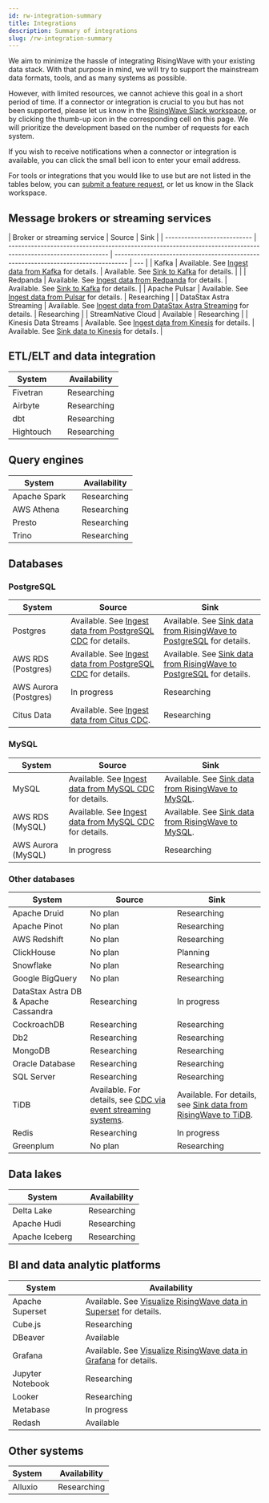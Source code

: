 ```yaml
---
id: rw-integration-summary
title: Integrations
description: Summary of integrations
slug: /rw-integration-summary
---
```


<head>
  <link rel="canonical" href="https://docs.risingwave.com/docs/current/rw-integration-summary/" />
</head>

We aim to minimize the hassle of integrating RisingWave with your existing data stack. With that purpose in mind, we will try to support the mainstream data formats, tools, and as many systems as possible.

However, with limited resources, we cannot achieve this goal in a short period of time. If a connector or integration is crucial to you but has not been supported, please let us know in the [RisingWave Slack workspace](https://www.risingwave.com/slack), or by clicking the thumb-up icon in the corresponding cell on this page. We will prioritize the development based on the number of requests for each system.

If you wish to receive notifications when a connector or integration is available, you can click the small bell icon to enter your email address.

For tools or integrations that you would like to use but are not listed in the tables below, you can [submit a feature request](https://github.com/risingwavelabs/risingwave/issues/new?assignees=&labels=type%2Ffeature&template=feature_request.yml), or let us know in the Slack workspace.

## Message brokers or streaming services

| Broker or streaming service | Source                                                                                                        | Sink                                                                               |
| --------------------------- | ------------------------------------------------------------------------------------------------------------- | ---------------------------------------------------------------------------------- | --- |
| Kafka                       | Available. See [Ingest data from Kafka](/create-source/create-source-kafka.md) for details.                   | Available. See [Sink to Kafka](/guides/create-sink-kafka.md) for details.          |     |
| Redpanda                    | Available. See [Ingest data from Redpanda](/create-source/create-source-redpanda.md) for details.             | Available. See [Sink to Kafka](/guides/create-sink-kafka.md) for details.          |
| Apache Pulsar               | Available. See [Ingest data from Pulsar](/create-source/create-source-pulsar.md) for details.                 | Researching <Capsule note="pulsar_sink" />                                         |
| DataStax Astra Streaming    | Available. See [Ingest data from DataStax Astra Streaming](/guides/connector-astra-streaming.md) for details. | Researching <Capsule note="astra_streaming_sink" />                                |
| StreamNative Cloud          | Available                                                                                                     | Researching <Capsule note="streamnative_cloud_sink" />                             |
| Kinesis Data Streams        | Available. See [Ingest data from Kinesis](/create-source/create-source-kinesis.md) for details.               | Available. See [Sink data to Kinesis](/guides/sink-to-aws-kinesis.md) for details. |

## ETL/ELT and data integration

| System    |     | Availability                             |
| --------- | --- | ---------------------------------------- |
| Fivetran  |     | Researching <Capsule note="fivetran" />  |
| Airbyte   |     | Researching <Capsule note="airbyte" />   |
| dbt       |     | Researching <Capsule note="dbt" />       |
| Hightouch |     | Researching <Capsule note="hightouch" /> |

## Query engines

| System       |     | Availability                          |
| ------------ | --- | ------------------------------------- |
| Apache Spark |     | Researching <Capsule note="spark" />  |
| AWS Athena   |     | Researching <Capsule note="athena" /> |
| Presto       |     | Researching <Capsule note="presto" /> |
| Trino        |     | Researching <Capsule note="trino" />  |

## Databases

### PostgreSQL

| System                | Source                                                                                             | Sink                                                                                               |
| --------------------- | -------------------------------------------------------------------------------------------------- | -------------------------------------------------------------------------------------------------- |
| Postgres              | Available. See [Ingest data from PostgreSQL CDC](/guides/ingest-from-postgres-cdc.md) for details. | Available. See [Sink data from RisingWave to PostgreSQL](/guides/sink-to-postgres.md) for details. |
| AWS RDS (Postgres)    | Available. See [Ingest data from PostgreSQL CDC](/guides/ingest-from-postgres-cdc.md) for details. | Available. See [Sink data from RisingWave to PostgreSQL](/guides/sink-to-postgres.md) for details. |
| AWS Aurora (Postgres) | In progress <Capsule note="aurora_pg_source" />                                                    | Researching <Capsule note="aurora_pg_sink" />                                                      |
| Citus Data            | Available. See [Ingest data from Citus CDC](/guides/ingest-from-citus-cdc.md).                     | Researching <Capsule note="citus_sink" />                                                          |

### MySQL

| System             | Source                                                                                     | Sink                                                                           |
| ------------------ | ------------------------------------------------------------------------------------------ | ------------------------------------------------------------------------------ |
| MySQL              | Available. See [Ingest data from MySQL CDC](/guides/ingest-from-mysql-cdc.md) for details. | Available. See [Sink data from RisingWave to MySQL](/guides/sink-to-mysql.md). |
| AWS RDS (MySQL)    | Available. See [Ingest data from MySQL CDC](/guides/ingest-from-mysql-cdc.md) for details. | Available. See [Sink data from RisingWave to MySQL](/guides/sink-to-mysql.md). |
| AWS Aurora (MySQL) | In progress <Capsule note="aurora_mysql_source" />                                         | Researching <Capsule note="aurora_mysql_sink" />                               |

### Other databases

| System                               | Source                                                                                              | Sink                                                                                      |
| ------------------------------------ | --------------------------------------------------------------------------------------------------- | ----------------------------------------------------------------------------------------- |
| Apache Druid                         | No plan                                                                                             | Researching <Capsule note="druid_sink" />                                                 |
| Apache Pinot                         | No plan                                                                                             | Researching <Capsule note="pinot_sink" />                                                 |
| AWS Redshift                         | No plan                                                                                             | Researching <Capsule note="redshift_sink" />                                              |
| ClickHouse                           | No plan                                                                                             | Planning <Capsule note="clickhouse_sink" />                                               |
| Snowflake                            | No plan                                                                                             | Researching <Capsule note="snowflake_sink" />                                             |
| Google BigQuery                      | No plan                                                                                             | Researching <Capsule note="bigquery_sink" />                                              |
| DataStax Astra DB & Apache Cassandra | Researching <Capsule note="cassandra_source" />                                                     | In progress <Capsule note="cassandra_sink" />                                             |
| CockroachDB                          | Researching <Capsule note="cockroachdb_source" />                                                   | Researching <Capsule note="cockroachdb_sink" />                                           |
| Db2                                  | Researching <Capsule note="db2_source" />                                                           | Researching <Capsule note="db2_sink" />                                                   |
| MongoDB                              | Researching <Capsule note="mongodb_source" />                                                       | Researching <Capsule note="mongodb_sink" />                                               |
| Oracle Database                      | Researching <Capsule note="oracle_source" />                                                        | Researching <Capsule note="oracle_sink" />                                                |
| SQL Server                           | Researching <Capsule note="sql_server_source" />                                                    | Researching <Capsule note="sql_server_sink" />                                            |
| TiDB                                 | Available. For details, see [CDC via event streaming systems](/create-source/create-source-cdc.md). | Available. For details, see [Sink data from RisingWave to TiDB](/guides/sink-to-tidb.md). |
| Redis                                | Researching <Capsule note="redis_source" />                                                         | In progress <Capsule note="redis_sink" />                                                 |
| Greenplum                            | No plan                                                                                             | Researching <Capsule note="greenplum_sink" />                                             |

## Data lakes

| System         |     | Availability                             |
| -------------- | --- | ---------------------------------------- |
| Delta Lake     |     | Researching <Capsule note="deltalake" /> |
| Apache Hudi    |     | Researching <Capsule note="hudi" />      |
| Apache Iceberg |     | Researching <Capsule note="iceberg" />   |

## BI and data analytic platforms

| System           |     | Availability                                                                                         |
| ---------------- | --- | ---------------------------------------------------------------------------------------------------- |
| Apache Superset  |     | Available. See [Visualize RisingWave data in Superset](/guides/superset-integration.md) for details. |
| Cube.js          |     | Researching <Capsule note="cubejs" />                                                                |
| DBeaver          |     | Available                                                                                            |
| Grafana          |     | Available. See [Visualize RisingWave data in Grafana](/guides/grafana-integration.md) for details.   |
| Jupyter Notebook |     | Researching <Capsule note="jupyter" />                                                               |
| Looker           |     | Researching <Capsule note="looker" />                                                                |
| Metabase         |     | In progress <Capsule note="metabase" />                                                              |
| Redash           |     | Available                                                                                            |

## Other systems

| System  |     | Availability                           |
| ------- | --- | -------------------------------------- |
| Alluxio |     | Researching <Capsule note="alluxio" /> |
